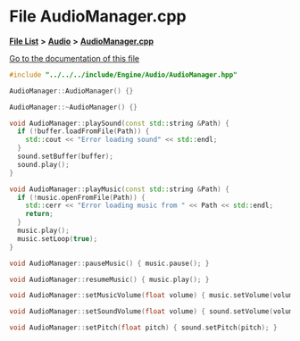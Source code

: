 

# File AudioManager.cpp

[**File List**](files.md) **>** [**Audio**](dir_f379be214ac3ab501d342456492bfadc.md) **>** [**AudioManager.cpp**](AudioManager_8cpp.md)

[Go to the documentation of this file](AudioManager_8cpp.md)


```C++
#include "../../../include/Engine/Audio/AudioManager.hpp"

AudioManager::AudioManager() {}

AudioManager::~AudioManager() {}

void AudioManager::playSound(const std::string &Path) {
  if (!buffer.loadFromFile(Path)) {
    std::cout << "Error loading sound" << std::endl;
  }
  sound.setBuffer(buffer);
  sound.play();
}

void AudioManager::playMusic(const std::string &Path) {
  if (!music.openFromFile(Path)) {
    std::cerr << "Error loading music from " << Path << std::endl;
    return;
  }
  music.play();
  music.setLoop(true);
}

void AudioManager::pauseMusic() { music.pause(); }

void AudioManager::resumeMusic() { music.play(); }

void AudioManager::setMusicVolume(float volume) { music.setVolume(volume); }

void AudioManager::setSoundVolume(float volume) { sound.setVolume(volume); }

void AudioManager::setPitch(float pitch) { sound.setPitch(pitch); }
```


